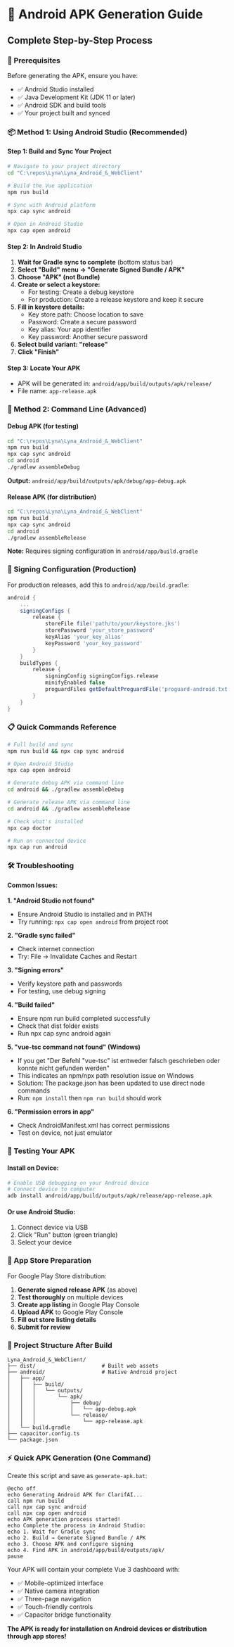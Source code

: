 # 📱 Android APK Generation Guide

## Complete Step-by-Step Process

### 🔧 Prerequisites
Before generating the APK, ensure you have:
- ✅ Android Studio installed
- ✅ Java Development Kit (JDK 11 or later)
- ✅ Android SDK and build tools
- ✅ Your project built and synced

### 📦 Method 1: Using Android Studio (Recommended)

#### Step 1: Build and Sync Your Project
```bash
# Navigate to your project directory
cd "C:\repos\Lyna\Lyna_Android_&_WebClient"

# Build the Vue application
npm run build

# Sync with Android platform
npx cap sync android

# Open in Android Studio
npx cap open android
```

#### Step 2: In Android Studio
1. **Wait for Gradle sync to complete** (bottom status bar)
2. **Select "Build" menu → "Generate Signed Bundle / APK"**
3. **Choose "APK" (not Bundle)**
4. **Create or select a keystore:**
   - For testing: Create a debug keystore
   - For production: Create a release keystore and keep it secure
5. **Fill in keystore details:**
   - Key store path: Choose location to save
   - Password: Create a secure password
   - Key alias: Your app identifier
   - Key password: Another secure password
6. **Select build variant: "release"**
7. **Click "Finish"**

#### Step 3: Locate Your APK
- APK will be generated in: `android/app/build/outputs/apk/release/`
- File name: `app-release.apk`

### 🚀 Method 2: Command Line (Advanced)

#### Debug APK (for testing)
```bash
cd "C:\repos\Lyna\Lyna_Android_&_WebClient"
npm run build
npx cap sync android
cd android
./gradlew assembleDebug
```
**Output:** `android/app/build/outputs/apk/debug/app-debug.apk`

#### Release APK (for distribution)
```bash
cd "C:\repos\Lyna\Lyna_Android_&_WebClient"
npm run build
npx cap sync android
cd android
./gradlew assembleRelease
```
**Note:** Requires signing configuration in `android/app/build.gradle`

### 🔐 Signing Configuration (Production)

For production releases, add this to `android/app/build.gradle`:

```gradle
android {
    ...
    signingConfigs {
        release {
            storeFile file('path/to/your/keystore.jks')
            storePassword 'your_store_password'
            keyAlias 'your_key_alias'
            keyPassword 'your_key_password'
        }
    }
    buildTypes {
        release {
            signingConfig signingConfigs.release
            minifyEnabled false
            proguardFiles getDefaultProguardFile('proguard-android.txt'), 'proguard-rules.pro'
        }
    }
}
```

### 📋 Quick Commands Reference

```bash
# Full build and sync
npm run build && npx cap sync android

# Open Android Studio
npx cap open android

# Generate debug APK via command line
cd android && ./gradlew assembleDebug

# Generate release APK via command line
cd android && ./gradlew assembleRelease

# Check what's installed
npx cap doctor

# Run on connected device
npx cap run android
```

### 🛠️ Troubleshooting

#### Common Issues:

**1. "Android Studio not found"**
- Ensure Android Studio is installed and in PATH
- Try running: `npx cap open android` from project root

**2. "Gradle sync failed"**
- Check internet connection
- Try: File → Invalidate Caches and Restart

**3. "Signing errors"**
- Verify keystore path and passwords
- For testing, use debug signing

**4. "Build failed"**
- Ensure npm run build completed successfully
- Check that dist folder exists
- Run npx cap sync android again

**5. "vue-tsc command not found" (Windows)**
- If you get "Der Befehl "vue-tsc" ist entweder falsch geschrieben oder konnte nicht gefunden werden"
- This indicates an npm/npx path resolution issue on Windows
- Solution: The package.json has been updated to use direct node commands
- Run: `npm install` then `npm run build` should work

**6. "Permission errors in app"**
- Check AndroidManifest.xml has correct permissions
- Test on device, not just emulator

### 📱 Testing Your APK

#### Install on Device:
```bash
# Enable USB debugging on your Android device
# Connect device to computer
adb install android/app/build/outputs/apk/release/app-release.apk
```

#### Or use Android Studio:
1. Connect device via USB
2. Click "Run" button (green triangle)
3. Select your device

### 🎯 App Store Preparation

For Google Play Store distribution:
1. **Generate signed release APK** (as above)
2. **Test thoroughly** on multiple devices
3. **Create app listing** in Google Play Console
4. **Upload APK** to Google Play Console
5. **Fill out store listing details**
6. **Submit for review**

### 📁 Project Structure After Build

```
Lyna_Android_&_WebClient/
├── dist/                     # Built web assets
├── android/                  # Native Android project
│   ├── app/
│   │   ├── build/
│   │   │   └── outputs/
│   │   │       └── apk/
│   │   │           ├── debug/
│   │   │           │   └── app-debug.apk
│   │   │           └── release/
│   │   │               └── app-release.apk
│   └── build.gradle
├── capacitor.config.ts
└── package.json
```

### ⚡ Quick APK Generation (One Command)

Create this script and save as `generate-apk.bat`:

```batch
@echo off
echo Generating Android APK for ClarifAI...
call npm run build
call npx cap sync android
call npx cap open android
echo APK generation process started!
echo Complete the process in Android Studio:
echo 1. Wait for Gradle sync
echo 2. Build → Generate Signed Bundle / APK
echo 3. Choose APK and configure signing
echo 4. Find APK in android/app/build/outputs/apk/
pause
```

Your APK will contain your complete Vue 3 dashboard with:
- ✅ Mobile-optimized interface
- ✅ Native camera integration
- ✅ Three-page navigation
- ✅ Touch-friendly controls
- ✅ Capacitor bridge functionality

**The APK is ready for installation on Android devices or distribution through app stores!**
